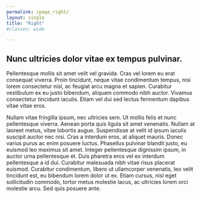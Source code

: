 ```yaml
---
permalink: /page_right/
layout: single
title: "Right"
#classes: wide

---
```


## Nunc ultricies dolor vitae ex tempus pulvinar. 

Pellentesque mollis sit amet velit vel gravida. Cras vel lorem eu erat consequat viverra. Proin tincidunt, neque vitae condimentum tempus, nisi lorem consectetur nisl, ac feugiat arcu magna et sapien. Curabitur vestibulum ex eu justo bibendum, aliquam commodo nibh auctor. Vivamus consectetur tincidunt iaculis. Etiam vel dui sed lectus fermentum dapibus vitae vitae eros.

Nullam vitae fringilla ipsum, nec ultricies sem. Ut mollis felis et nunc pellentesque viverra. Aenean porta quis ligula sit amet venenatis. Nullam at laoreet metus, vitae lobortis augue. Suspendisse at velit id ipsum iaculis suscipit auctor nec nisi. Cras a interdum eros, at aliquet mauris. Donec varius purus ac enim posuere luctus. Phasellus pulvinar blandit justo, eu euismod leo maximus sit amet. Integer pellentesque dignissim ipsum, in auctor urna pellentesque et. Duis pharetra eros vel ex interdum pellentesque a id dui. Curabitur malesuada nibh vitae risus placerat euismod. Curabitur condimentum, libero ut ullamcorper venenatis, leo velit tincidunt est, eu bibendum lorem dolor ut ex. Etiam cursus, nisl eget sollicitudin commodo, tortor metus molestie lacus, ac ultricies lorem orci molestie arcu. Sed quis posuere ante.
